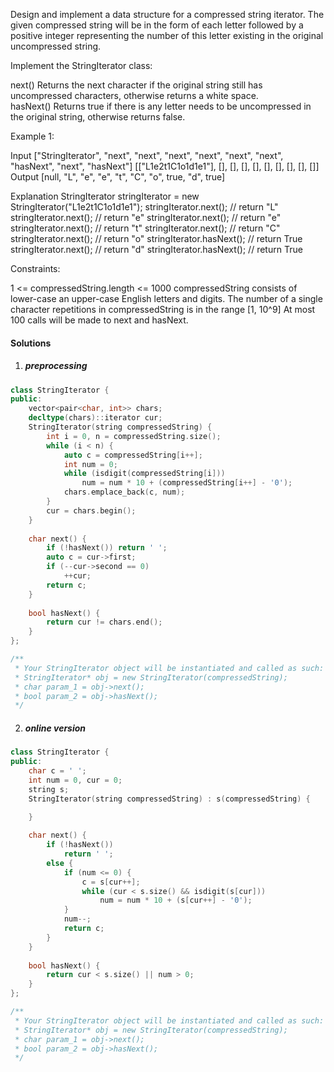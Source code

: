 Design and implement a data structure for a compressed string iterator. The given compressed string will be in the form of each letter followed by a positive integer representing the number of this letter existing in the original uncompressed string.

Implement the StringIterator class:

next() Returns the next character if the original string still has uncompressed characters, otherwise returns a white space.
hasNext() Returns true if there is any letter needs to be uncompressed in the original string, otherwise returns false.
 

Example 1:

Input
["StringIterator", "next", "next", "next", "next", "next", "next", "hasNext", "next", "hasNext"]
[["L1e2t1C1o1d1e1"], [], [], [], [], [], [], [], [], []]
Output
[null, "L", "e", "e", "t", "C", "o", true, "d", true]

Explanation
StringIterator stringIterator = new StringIterator("L1e2t1C1o1d1e1");
stringIterator.next(); // return "L"
stringIterator.next(); // return "e"
stringIterator.next(); // return "e"
stringIterator.next(); // return "t"
stringIterator.next(); // return "C"
stringIterator.next(); // return "o"
stringIterator.hasNext(); // return True
stringIterator.next(); // return "d"
stringIterator.hasNext(); // return True
 

Constraints:

1 <= compressedString.length <= 1000
compressedString consists of lower-case an upper-case English letters and digits.
The number of a single character repetitions in compressedString is in the range [1, 10^9]
At most 100 calls will be made to next and hasNext.

#### Solutions

1. ##### preprocessing

```c++
class StringIterator {
public:
    vector<pair<char, int>> chars;
    decltype(chars)::iterator cur;
    StringIterator(string compressedString) {
        int i = 0, n = compressedString.size();
        while (i < n) {
            auto c = compressedString[i++];
            int num = 0;
            while (isdigit(compressedString[i]))
                num = num * 10 + (compressedString[i++] - '0');
            chars.emplace_back(c, num);
        }
        cur = chars.begin();
    }
    
    char next() {
        if (!hasNext()) return ' ';
        auto c = cur->first;
        if (--cur->second == 0)
            ++cur;
        return c;
    }
    
    bool hasNext() {
        return cur != chars.end();
    }
};

/**
 * Your StringIterator object will be instantiated and called as such:
 * StringIterator* obj = new StringIterator(compressedString);
 * char param_1 = obj->next();
 * bool param_2 = obj->hasNext();
 */
```


2. ##### online version

```c++
class StringIterator {
public:
    char c = ' ';
    int num = 0, cur = 0;
    string s;
    StringIterator(string compressedString) : s(compressedString) {

    }
    
    char next() {
        if (!hasNext())
            return ' ';
        else {
            if (num <= 0) {
                c = s[cur++];
                while (cur < s.size() && isdigit(s[cur]))
                    num = num * 10 + (s[cur++] - '0');
            }
            num--;
            return c;
        }
    }
    
    bool hasNext() {
        return cur < s.size() || num > 0;
    }
};

/**
 * Your StringIterator object will be instantiated and called as such:
 * StringIterator* obj = new StringIterator(compressedString);
 * char param_1 = obj->next();
 * bool param_2 = obj->hasNext();
 */
```